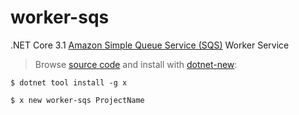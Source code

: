 # worker-sqs

.NET Core 3.1 [Amazon Simple Queue Service (SQS)](https://docs.servicestack.net/amazon-sqs-mq) Worker Service

> Browse [source code](https://github.com/NetCoreTemplates/worker-sqs) and install with [dotnet-new](https://docs.servicestack.net/dotnet-new):

    $ dotnet tool install -g x

    $ x new worker-sqs ProjectName

